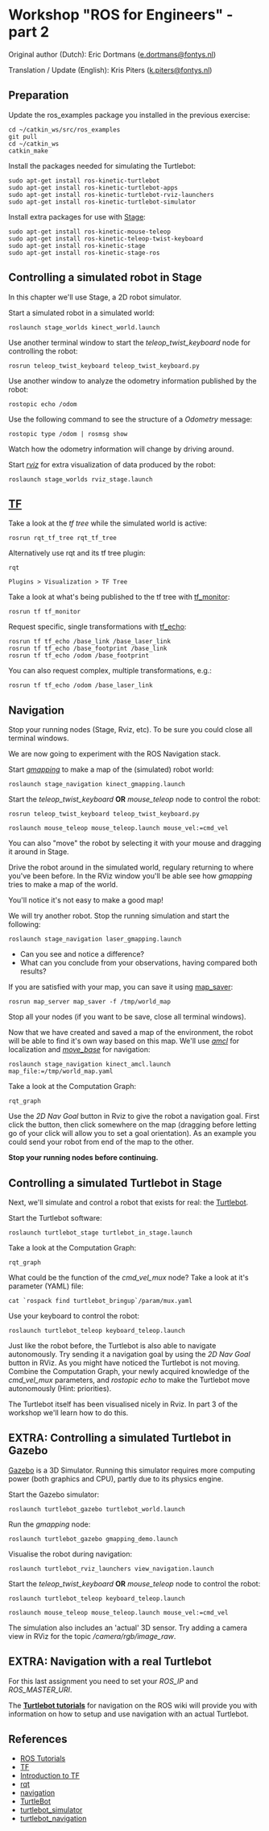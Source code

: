 # Workshop "ROS for Engineers" - part 2

Original author (Dutch): Eric Dortmans (e.dortmans@fontys.nl)

Translation / Update (English): Kris Piters (k.piters@fontys.nl)

## Preparation

Update the ros_examples package you installed in the previous exercise:

    cd ~/catkin_ws/src/ros_examples
    git pull
    cd ~/catkin_ws
    catkin_make

Install the packages needed for simulating the Turtlebot:

    sudo apt-get install ros-kinetic-turtlebot
    sudo apt-get install ros-kinetic-turtlebot-apps
    sudo apt-get install ros-kinetic-turtlebot-rviz-launchers
    sudo apt-get install ros-kinetic-turtlebot-simulator

Install extra packages for use with [Stage](http://wiki.ros.org/stage#External_Documentation):

    sudo apt-get install ros-kinetic-mouse-teleop
    sudo apt-get install ros-kinetic-teleop-twist-keyboard
    sudo apt-get install ros-kinetic-stage
    sudo apt-get install ros-kinetic-stage-ros

## Controlling a simulated robot in Stage

In this chapter we'll use Stage, a 2D robot simulator. 

Start a simulated robot in a simulated world:

    roslaunch stage_worlds kinect_world.launch

Use another terminal window to start the *teleop_twist_keyboard* node for controlling the robot:

    rosrun teleop_twist_keyboard teleop_twist_keyboard.py

Use another window to analyze the odometry information published by the robot:

    rostopic echo /odom

Use the following command to see the structure of a *Odometry* message:

    rostopic type /odom | rosmsg show
  
Watch how the odometry information will change by driving around.

Start [*rviz*](http://wiki.ros.org/rviz) for extra visualization of data produced by the robot:

    roslaunch stage_worlds rviz_stage.launch

## [TF](http://wiki.ros.org/tf) 

Take a look at the *tf tree* while the simulated world is active:

    rosrun rqt_tf_tree rqt_tf_tree

Alternatively use rqt and its tf tree plugin:

    rqt

    Plugins > Visualization > TF Tree

Take a look at what's being published to the tf tree with [tf_monitor](http://wiki.ros.org/tf#tf_monitor):

    rosrun tf tf_monitor

Request specific, single transformations with [tf_echo](http://wiki.ros.org/tf#tf_echo):
       
    rosrun tf tf_echo /base_link /base_laser_link
    rosrun tf tf_echo /base_footprint /base_link
    rosrun tf tf_echo /odom /base_footprint
    
You can also request complex, multiple transformations, e.g.:

    rosrun tf tf_echo /odom /base_laser_link

## Navigation

Stop your running nodes (Stage, Rviz, etc). To be sure you could close all terminal windows.

We are now going to experiment with the ROS Navigation stack.

Start *[gmapping](http://wiki.ros.org/gmapping)* to make a map of the (simulated) robot world:

    roslaunch stage_navigation kinect_gmapping.launch

Start the *teleop_twist_keyboard* **OR** *mouse_teleop* node to control the robot:

    rosrun teleop_twist_keyboard teleop_twist_keyboard.py
    
    roslaunch mouse_teleop mouse_teleop.launch mouse_vel:=cmd_vel
   
You can also "move" the robot by selecting it with your mouse and dragging it around in Stage.

Drive the robot around in the simulated world, regulary returning to where you've been before. In the RViz window you'll be able see how *gmapping* tries to make a map of the world.

You'll notice it's not easy to make a good map! 

We will try another robot. Stop the running simulation and start the following:

    roslaunch stage_navigation laser_gmapping.launch
    
- Can you see and notice a difference?
- What can you conclude from your observations, having compared both results?

If you are satisfied with your map, you can save it using [map_saver](http://wiki.ros.org/map_server#map_saver):

    rosrun map_server map_saver -f /tmp/world_map

Stop all your nodes (if you want to be save, close all terminal windows).

Now that we have created and saved a map of the environment, the robot will be able to find it's own way based on this map. We'll use [*amcl*](http://wiki.ros.org/amcl) for localization and [*move_base*](http://wiki.ros.org/move_base) for navigation:

    roslaunch stage_navigation kinect_amcl.launch map_file:=/tmp/world_map.yaml

Take a look at the Computation Graph:

    rqt_graph

Use the *2D Nav Goal* button in Rviz to give the robot a navigation goal. First click the button, then click somewhere on the map (dragging before letting go of your click will allow you to set a goal orientation). As an example you could send your robot from end of the map to the other.

**Stop your running nodes before continuing.**

## Controlling a simulated Turtlebot in Stage

Next, we'll simulate and control a robot that exists for real: the [Turtlebot](http://wiki.ros.org/Robots/TurtleBot).

Start the Turtlebot software:

    roslaunch turtlebot_stage turtlebot_in_stage.launch

Take a look at the Computation Graph:

    rqt_graph

What could be the function of the *cmd_vel_mux* node? Take a look at it's parameter (YAML) file:

    cat `rospack find turtlebot_bringup`/param/mux.yaml

Use your keyboard to control the robot:

    roslaunch turtlebot_teleop keyboard_teleop.launch

Just like the robot before, the Turtlebot is also able to navigate autonomously. Try sending it a navigation goal by using the *2D Nav Goal* button in RViz. As you might have noticed the Turtlebot is not moving. Combine the Computation Graph, your newly acquired knowledge of the *cmd_vel_mux* parameters, and *rostopic echo* to make the Turtlebot move autonomously (Hint: priorities).

The Turtlebot itself has been visualised nicely in Rviz. In part 3 of the workshop we'll learn how to do this.

## EXTRA: Controlling a simulated Turtlebot in Gazebo

[Gazebo](http://wiki.ros.org/gazebo_ros_pkgs) is a 3D Simulator. Running this simulator requires more computing power (both graphics and CPU), partly due to its physics engine. 

Start the Gazebo simulator:

    roslaunch turtlebot_gazebo turtlebot_world.launch
  
Run the *gmapping* node:

    roslaunch turtlebot_gazebo gmapping_demo.launch

Visualise the robot during navigation:
    
    roslaunch turtlebot_rviz_launchers view_navigation.launch

Start the *teleop_twist_keyboard* **OR** *mouse_teleop* node to control the robot:

    roslaunch turtlebot_teleop keyboard_teleop.launch
    
    roslaunch mouse_teleop mouse_teleop.launch mouse_vel:=cmd_vel
    
The simulation also includes an 'actual' 3D sensor. Try adding a camera view in RViz for the topic */camera/rgb/image_raw*.

## EXTRA: Navigation with a real Turtlebot

For this last assignment you need to set your *ROS_IP* and *ROS_MASTER_URI*.

The [**Turtlebot tutorials**](http://wiki.ros.org/Robots/TurtleBot#turtlebot.2BAC8-Tutorials.2BAC8-indigo-1.Navigation) for navigation on the ROS wiki will provide you with information on how to setup and use navigation with an actual Turtlebot.

## References
- [ROS Tutorials](http://wiki.ros.org/ROS/Tutorials)
- [TF](http://wiki.ros.org/tf)
- [Introduction to TF](http://wiki.ros.org/tf/Tutorials/Introduction%20to%20tf)
- [rqt](http://wiki.ros.org/rqt)
- [navigation](http://wiki.ros.org/navigation)
- [TurtleBot](http://wiki.ros.org/Robots/TurtleBot)
- [turtlebot_simulator](http://wiki.ros.org/turtlebot_simulator)
- [turtlebot_navigation](http://wiki.ros.org/turtlebot_navigation)

